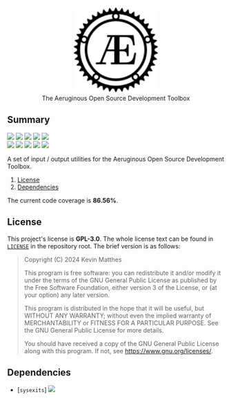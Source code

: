 <!------------------- #[aeruginous::mercy::0003::start] ------------------->

[ci]:  https://github.com/kevinmatthes/aeruginous-io/workflows/ci/badge.svg
[crate]:  https://crates.io/crates/aeruginous-io
[crates-io]:  https://img.shields.io/crates/v/aeruginous-io
[deps]:  https://deps.rs/repo/github/kevinmatthes/aeruginous-io/status.svg
[deps-rs]:  https://deps.rs/repo/github/kevinmatthes/aeruginous-io
[docs]:  https://docs.rs/aeruginous/badge.svg
[docs-rs]:  https://docs.rs/aeruginous-io
[downloads]:  https://img.shields.io/crates/d/aeruginous-io
[gpl3]:  https://github.com/kevinmatthes/aeruginous-io/blob/main/LICENSE
[lcns]:  https://img.shields.io/github/license/kevinmatthes/aeruginous-io
[lst]:  https://img.shields.io/github/last-commit/kevinmatthes/aeruginous-io
[msrv]:  https://img.shields.io/badge/MSRV-1.84.0-brightgreen
[release]:  https://github.com/kevinmatthes/aeruginous-io/releases/latest
[renovate]:  https://img.shields.io/badge/renovate-enabled-brightgreen.svg
[repository]:  https://github.com/kevinmatthes/aeruginous-io
[tag]:  https://img.shields.io/github/v/tag/kevinmatthes/aeruginous-io

<!-------------------- #[aeruginous::mercy::0003::end] -------------------->

<p align = 'center'>
<a href = 'https://github.com/kevinmatthes/aeruginous-rs'>
<img
  height = '200'
  src =
    'https://github.com/kevinmatthes/aeruginous-rs/raw/main/aeruginous.svg'
/>
</a>
<br/>
The Aeruginous Open Source Development Toolbox
</p>

## Summary

[![][ci]][repository]
[![][lst]][repository]
[![][lcns]][repository]
[![][renovate]][repository]
[![][tag]][release]
<br>
[![][crates-io]][crate]
[![][deps]][deps-rs]
[![][docs]][docs-rs]
[![][downloads]][crate]
[![][msrv]][repository]

A set of input / output utilities for the Aeruginous Open Source Development
Toolbox.

1. [License](#license)
1. [Dependencies](#dependencies)

The current code coverage is **<!-- cov -->86.56%<!-- cov -->**.

## License

This project's license is **GPL-3.0**.  The whole license text can be found
in [`LICENSE`][gpl3] in the repository root.  The brief version is as
follows:

> Copyright (C) 2024 Kevin Matthes
>
> This program is free software: you can redistribute it and/or modify
> it under the terms of the GNU General Public License as published by
> the Free Software Foundation, either version 3 of the License, or
> (at your option) any later version.
>
> This program is distributed in the hope that it will be useful,
> but WITHOUT ANY WARRANTY; without even the implied warranty of
> MERCHANTABILITY or FITNESS FOR A PARTICULAR PURPOSE.  See the
> GNU General Public License for more details.
>
> You should have received a copy of the GNU General Public License
> along with this program.  If not, see <https://www.gnu.org/licenses/>.

## Dependencies

- [`sysexits`]
  [![](https://img.shields.io/crates/l/sysexits)
  ](https://github.com/sorairolake/sysexits-rs)

<!------------------------------------------------------------------------->
